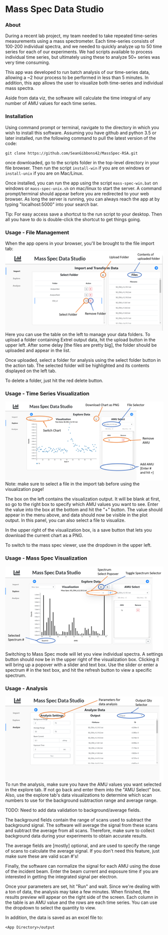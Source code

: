 # Mass Spec Data Studio
### About
During a recent lab project, my team needed to take repeated time-series measurements using a mass spectrometer. Each time-series consists of 100-200 individual spectra, and we needed to quickly analyze up to 50 time series for each of our experiments. We had scripts available to process individual time series, but ultimately using these to analyze 50+ series was very time consuming.

This app was developed to run batch analysis of our time-series data, allowing a ~2 hour process to be performed in less than 5 minutes. In addition, this app allows the user to visualize both time-series and individual mass spectra.

Aside from data viz, the software will calculate the time integral of any number of AMU values for each time series.

### Installation
Using command prompt or terminal, navigate to the directory in which you wish to install this software. Assuming you have github and python 3.5 or later installed, run the following command to pull the latest version of the code:

```
git clone https://github.com/SeanGibbons42/MassSpec-RSA.git
```

once downloaded, go to the scripts folder in the top-level directory in your file browser. Then run the script `install-win` if you are on windows or `install-unix` if you are on Mac/Linux.

Once installed, you can run the app using the script `mass-spec-win.bat` on windows or `mass-spec-unix.sh` on mac/linux to start the server. A command prompt/terminal should appear before you are redirected to your web browser. As long the server is running, you can always reach the app at by typing "localhost:5000" into your search bar.

Tip: For easy access save a shortcut to the run script to your desktop. Then all you have  to do is double-click the shortcut to get things going.

### Usage - File Management

When the app opens in your browser, you'll be brought to the file import tab:
![import.png](/docs/import.png)
Here you can use the table on the left to manage your data folders. To upload a folder containing Extrel output data, hit the upload button in the upper left. After some delay [the files are pretty big], the folder should be uploaded and appear in the list.

Once uploaded, select a folder for analysis using the select folder button in the action tab. The selected folder will be highlighted and its contents displayed on the left tab.

To delete a folder, just hit the red delete button.

### Usage - Time Series Visualization
![viz1.png](/docs/viz1.png)
Note: make sure to select a file in the import tab before using the visualization page!

The box on the left contains the visualization output. It will be blank at first, so go to the right box to specify which AMU values you want to see. Enter the value into the box at the bottom and hit the "+" button. The value should appear in the menu above, and data should now be visible in the plot output. In this panel, you can also select a file to visualize.

In the upper right of the visualization box, is a save button that lets you download the current chart as a PNG.

To switch to the mass spec viewer, use the dropdown in the upper left.

### Usage - Mass Spec Visualization
![viz2.png](/docs/viz2.png)
Switching to Mass Spec mode will let you view individual spectra. A settings button should now be in the upper right of the visualization box. Clicking it will bring up a popover with a slider and text box. Use the slider or enter a spectrum # in the text box, and hit the refresh button to view a specific spectrum.

### Usage - Analysis
![analysis.png](/docs/analysis.png)
To run the analysis, make sure you have the AMU values you want  selected in the explore tab. If not go back and enter them into the "AMU Select" box. Also, use the explore tab's data visualizations to determine which scan numbers to use for the background subtraction range and average range.

TODO: Need to add data validation to background/average fields.

The background fields contain the range of scans used to subtract the background signal. The software will average the signal from these scans and subtract the average from all scans. Therefore, make sure to collect background data during your experiments to obtain accurate results.

The average fields are [mostly] optional, and are used to specify the range of scans to calculate the average signal. If you don't need this feature, just make sure these are valid scan #'s!

Finally, the software can normalize the signal for each AMU using the dose of the incident beam. Enter the beam current and exposure time if you are interested in getting the integrated signal per electron.

Once your parameters are set, hit "Run" and wait. Since we're dealing with a ton of data, the analysis may take a few minutes. When finished, the results preview will appear on the right side of the screen. Each column in the table is an AMU value and the rows are each time series. You can use the dropdown to select the quantity to view.

In addition, the data is saved as an excel file to:
```
<App Directory>/output
```

